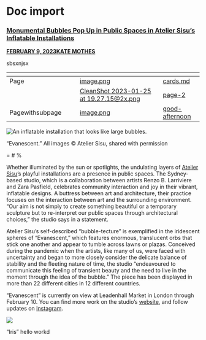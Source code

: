# Doc import

### [**Monumental Bubbles Pop Up in Public Spaces in Atelier Sisu’s Inflatable Installations**](https://www.thisiscolossal.com/2023/02/atelier-sisu-bubbletecture/) <a href="#j0f5ksi07eka" id="j0f5ksi07eka"></a>

[**FEBRUARY 9, 2023**](https://www.thisiscolossal.com/2023/02/atelier-sisu-bubbletecture/)[**KATE MOTHES**](https://www.thisiscolossal.com/author/kmothes/)

sbsxnjsx



<table data-view="cards"><thead><tr><th></th><th></th><th></th><th data-hidden data-card-cover data-type="files"></th><th data-hidden data-card-target data-type="content-ref"></th></tr></thead><tbody><tr><td>Page   </td><td></td><td></td><td><a href=".gitbook/assets/image.png">image.png</a></td><td><a href="cards.md">cards.md</a></td></tr><tr><td>      </td><td>               </td><td></td><td><a href=".gitbook/assets/CleanShot 2023-01-25 at 19.27.15@2x.png">CleanShot 2023-01-25 at 19.27.15@2x.png</a></td><td><a href="page-2/">page-2</a></td></tr><tr><td>Pagewithsubpage         </td><td></td><td></td><td><a href=".gitbook/assets/image.png">image.png</a></td><td><a href="group-1/good-afternoon/">good-afternoon</a></td></tr></tbody></table>

![An inflatable installation that looks like large bubbles.](.gitbook/assets/0.jpeg)

“Evanescent.” All images © Atelier Sisu, shared with permission

\= # %



Whether illuminated by the sun or spotlights, the undulating layers of [Atelier Sisu](https://www.ateliersisu.com/)’s playful installations are a presence in public spaces. The Sydney-based studio, which is a collaboration between artists Renzo B. Larriviere and Zara Pasfield, celebrates community interaction and joy in their vibrant, inflatable designs. A buttress between art and architecture, their practice focuses on the interaction between art and the surrounding environment. “Our aim is not simply to create something beautiful or a temporary sculpture but to re-interpret our public spaces through architectural choices,” the studio says in a statement.

Atelier Sisu’s self-described “bubble-tecture” is exemplified in the iridescent spheres of “Evanescent,” which features enormous, translucent orbs that stick one another and appear to tumble across lawns or plazas. Conceived during the pandemic when the artists, like many of us, were faced with uncertainty and began to more closely consider the delicate balance of stability and the fleeting nature of time, the studio “endeavoured to communicate this feeling of transient beauty and the need to live in the moment through the idea of the bubble.” The piece has been displayed in more than 22 different cities in 12 different countries.

“Evanescent” is currently on view at Leadenhall Market in London through February 10. You can find more work on the studio’s [website](https://www.ateliersisu.com/), and follow updates on [Instagram](https://www.instagram.com/ateliersisu).

![](.gitbook/assets/1.jpeg)

“Iris” hello workd
